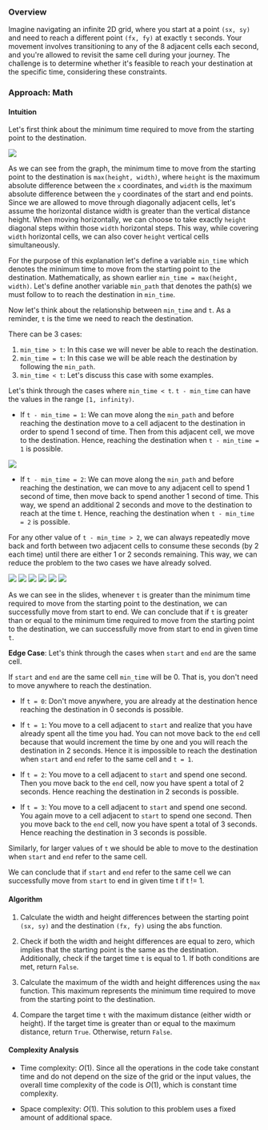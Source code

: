 ### Overview

Imagine navigating an infinite 2D grid, where you start at a point `(sx, sy)` and need to reach a different point `(fx, fy)` at exactly `t` seconds. Your movement involves transitioning to any of the 8 adjacent cells each second, and you're allowed to revisit the same cell during your journey. The challenge is to determine whether it's feasible to reach your destination at the specific time, considering these constraints.

### Approach: Math

#### Intuition

Let's first think about the minimum time required to move from the starting point to the destination.

![](./assets/img/lengthwidth.png)

As we can see from the graph, the minimum time to move from the starting point to the destination is `max(height, width)`, where `height` is the maximum absolute difference between the `x` coordinates, and `width` is the maximum absolute difference between the `y` coordinates of the start and end points. Since we are allowed to move through diagonally adjacent cells, let's assume the horizontal distance width is greater than the vertical distance height. When moving horizontally, we can choose to take exactly `height` diagonal steps within those `width` horizontal steps. This way, while covering `width` horizontal cells, we can also cover `height` vertical cells simultaneously.

For the purpose of this explanation let's define a variable `min_time` which denotes the minimum time to move from the starting point to the destination. Mathematically, as shown earlier `min_time = max(height, width)`. Let's define another variable `min_path` that denotes the path(s) we must follow to to reach the destination in `min_time`.

Now let's think about the relationship between `min_time` and `t`. As a reminder, `t` is the time we need to reach the destination.

There can be 3 cases:

1. `min_time > t`: In this case we will never be able to reach the destination.
2. `min_time = t`: In this case we will be able reach the destination by following the `min_path`.
3. `min_time < t`: Let's discuss this case with some examples.

Let's think through the cases where `min_time < t`. `t - min_time` can have the values in the range `[1, infinity)`.

-   If `t - min_time = 1`: We can move along the `min_path` and before reaching the destination move to a cell adjacent to the destination in order to spend 1 second of time. Then from this adjacent cell, we move to the destination. Hence, reaching the destination when `t - min_time = 1` is possible.

![](./assets/img/extrasecond.png)

-   If `t - min_time = 2`: We can move along the `min_path` and before reaching the destination, we can move to any adjacent cell to spend 1 second of time, then move back to spend another 1 second of time. This way, we spend an additional 2 seconds and move to the destination to reach at the time t. Hence, reaching the destination when `t - min_time = 2` is possible.

For any other value of `t - min_time > 2`, we can always repeatedly move back and forth between two adjacent cells to consume these seconds (by 2 each time) until there are either 1 or 2 seconds remaining. This way, we can reduce the problem to the two cases we have already solved.

![](./assets/img/1.png)
![](./assets/img/2.png)
![](./assets/img/3.png)
![](./assets/img/4.png)
![](./assets/img/5.png)
![](./assets/img/6.png)

As we can see in the slides, whenever `t` is greater than the minimum time required to move from the starting point to the destination, we can successfully move from start to end. We can conclude that if `t` is greater than or equal to the minimum time required to move from the starting point to the destination, we can successfully move from start to end in given time `t`.

**Edge Case**: Let's think through the cases when `start` and `end` are the same cell.

If `start` and `end` are the same cell `min_time` will be 0. That is, you don't need to move anywhere to reach the destination.

-   If `t = 0`: Don't move anywhere, you are already at the destination hence reaching the destination in 0 seconds is possible.

-   If `t = 1`: You move to a cell adjacent to `start` and realize that you have already spent all the time you had. You can not move back to the `end` cell because that would increment the time by one and you will reach the destination in 2 seconds. Hence it is impossible to reach the destination when `start` and `end` refer to the same cell and `t = 1`.

-   If `t = 2`: You move to a cell adjacent to `start` and spend one second. Then you move back to the `end` cell, now you have spent a total of 2 seconds. Hence reaching the destination in 2 seconds is possible.

-   If `t = 3`: You move to a cell adjacent to `start` and spend one second. You again move to a cell adjacent to `start` to spend one second. Then you move back to the `end` cell, now you have spent a total of 3 seconds. Hence reaching the destination in 3 seconds is possible.

Similarly, for larger values of `t` we should be able to move to the destination when `start` and `end` refer to the same cell.

We can conclude that if `start` and `end` refer to the same cell we can successfully move from `start` to end in given time t if t != 1.

#### Algorithm

1. Calculate the width and height differences between the starting point `(sx, sy)` and the destination `(fx, fy)` using the abs function.

2. Check if both the width and height differences are equal to zero, which implies that the starting point is the same as the destination. Additionally, check if the target time `t` is equal to 1. If both conditions are met, return `False`.

3. Calculate the maximum of the width and height differences using the `max` function. This maximum represents the minimum time required to move from the starting point to the destination.

4. Compare the target time `t` with the maximum distance (either width or height). If the target time is greater than or equal to the maximum distance, return `True`. Otherwise, return `False`.

#### Complexity Analysis

-   Time complexity: $O(1)$. Since all the operations in the code take constant time and do not depend on the size of the grid or the input values, the overall time complexity of the code is $O(1)$, which is constant time complexity.

-   Space complexity: $O(1)$. This solution to this problem uses a fixed amount of additional space.
